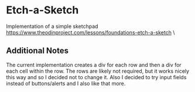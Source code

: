 # Etch-a-Sketch
Implementation of a simple sketchpad \
https://www.theodinproject.com/lessons/foundations-etch-a-sketch \

## Additional Notes
The current implementation creates a div for each row and then a div for each cell within the row. 
The rows are likely not required, but it works nicely this way and so I decided not to change it.
Also I decided to try input fields instead of buttons/alerts and I also like that more.


